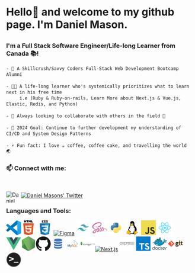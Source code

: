 ### <h1>Hello👋 and welcome to my github page. I'm Daniel Mason.</h1> 

## <h3>I'm a Full Stack Software Engineer/Life-long Learner from Canada 📚!</h3>
 
    - 🌱 A Skillcrush/Savvy Coders Full-Stack Web Development Bootcamp Alumni

    - 👨‍💻 A life-long learner who's systemically prioritizes what to learn next in his free time 
         i.e (Ruby & Ruby-on-rails, Learn More about Next.js & Vue.js, Elastic, Redis, and Python)

    - 👯 Always looking to collaborate with others in the field 📡

    - 🥅 2024 Goal: Continue to further development my understanding of CI/CD and System Design Patterns

    - ⚡ Fun fact: I love ☕ coffee, coffee cake, and travelling the world 🌏

### <h3 align="left">📫 Connect with me:</h3>
<br/>
<p align="left">
 <a href="https://twitter.com/dusmass" target="blank"><img height="30" width="40" align="center" alt="Daniel Masons' Twitter" src="https://cdn.jsdelivr.net/npm/simple-icons@v13/icons/x.svg" /></a>
<a href="https://www.linkedin.com/in/daniel-mason-b21675174/" target="blank"><img align="left" src="https://unpkg.com/simple-icons@v13/icons/linkedin.svg" alt="Daniel Masons' LinkedIn" height="30" width="40" /></a>
</p>

### <h3 align="left">Languages and Tools:</h3>
<p align="left">
<a href="https://code.visualstudio.com/" target="_blank" rel="noreferrer"><img align="left" alt="Visual Studio Code" width="40" height="40" src="https://raw.githubusercontent.com/github/explore/80688e429a7d4ef2fca1e82350fe8e3517d3494d/topics/visual-studio-code/visual-studio-code.png" /></a>
<a href="https://www.w3.org/html/" target="_blank" rel="noreferrer"><img src="https://raw.githubusercontent.com/github/explore/80688e429a7d4ef2fca1e82350fe8e3517d3494d/topics/html/html.png" alt="HTML5" width="40" height="40"/></a>
<a href="https://www.w3schools.com/css/" target="_blank" rel="noreferrer"><img src="https://raw.githubusercontent.com/github/explore/80688e429a7d4ef2fca1e82350fe8e3517d3494d/topics/css/css.png" alt="CSS3" width="40" height="40"/></a>
<a href="https://www.figma.com/" target="_blank" rel="noreferrer"><img src="https://unpkg.com/simple-icons@v13/icons/figma.svg" alt="Figma" width="40" height="40"/></a> 
<a href="https://tailwindcss.com/" target="_blank" rel="noreferrer"><img src="https://raw.githubusercontent.com/github/explore/80688e429a7d4ef2fca1e82350fe8e3517d3494d/topics/tailwind/tailwind.png" alt="Tailwind CSS" width="40" height="40"/></a> 
<a href="https://sass-lang.com/" target="_blank" rel="noreferrer"><img alt="SASS" width="40" height="40" src="https://raw.githubusercontent.com/github/explore/80688e429a7d4ef2fca1e82350fe8e3517d3494d/topics/sass/sass.png"/></a>
<a href="https://www.python.org" target="_blank" rel="noreferrer"><img src="https://raw.githubusercontent.com/github/explore/80688e429a7d4ef2fca1e82350fe8e3517d3494d/topics/python/python.png" alt="python" width="40" height="40"/></a> 
<a href="https://www.linux.org/" target="_blank" rel="noreferrer"><img src="https://raw.githubusercontent.com/github/explore/80688e429a7d4ef2fca1e82350fe8e3517d3494d/topics/linux/linux.png" alt="linux" width="40" height="40"/></a> 
<a href="https://developer.mozilla.org/en-US/docs/Web/JavaScript" target="_blank" rel="noreferrer"><img src="https://raw.githubusercontent.com/github/explore/80688e429a7d4ef2fca1e82350fe8e3517d3494d/topics/javascript/javascript.png" alt="javascript" width="40" height="40"/></a> 
<a href="https://reactjs.org/" target="_blank" rel="noreferrer"><img src="https://raw.githubusercontent.com/github/explore/80688e429a7d4ef2fca1e82350fe8e3517d3494d/topics/react/react.png" alt="react" width="40" height="40"/></a>
<a href="https://nextjs.org/" target="_blank" rel="noreferrer"><img src="https://simpleicons.org/icons/nextdotjs.svg" alt="Next.js" width="40" height="40"/></a> 
<a href="https://vuejs.org/" target="_blank" rel="noreferrer"><img align="left" alt="Vue" width="40" height="40" src="https://raw.githubusercontent.com/github/explore/80688e429a7d4ef2fca1e82350fe8e3517d3494d/topics/vue/vue.png" /></a>
<a href="https://nodejs.org" target="_blank" rel="noreferrer"><img align="left" alt="Node.js" width="40" height="40" src="https://raw.githubusercontent.com/github/explore/80688e429a7d4ef2fca1e82350fe8e3517d3494d/topics/nodejs/nodejs.png" /></a>
<a href="https://expressjs.com" target="_blank" rel="noreferrer"><img src="https://raw.githubusercontent.com/devicons/devicon/master/icons/express/express-original-wordmark.svg" alt="express" width="40" height="40"/></a> 
<a href="https://www.typescriptlang.org/" target="_blank" rel="noreferrer"><img src="https://raw.githubusercontent.com/devicons/devicon/master/icons/typescript/typescript-original.svg" alt="typescript" width="40" height="40"/></a> 
<a href="https://www.docker.com/" target="_blank" rel="noreferrer"><img src="https://raw.githubusercontent.com/devicons/devicon/master/icons/docker/docker-original-wordmark.svg" alt="docker" width="40" height="40"/></a> 
<a href="https://github.com/" target="_blank" rel="noreferrer"><img align="left" alt="GitHub" width="40" height="40" src="https://raw.githubusercontent.com/github/explore/78df643247d429f6cc873026c0622819ad797942/topics/github/github.png" /></a>
<a href="https://git-scm.com/" target="_blank" rel="noreferrer"><img src="https://raw.githubusercontent.com/github/explore/80688e429a7d4ef2fca1e82350fe8e3517d3494d/topics/git/git.png" alt="Git" width="40" height="40"/></a>
<a href="https://www.w3schools.com/sql/" target="_blank" rel="noreferrer"><img align="left" alt="SQL" width="40" height="40" src="https://raw.githubusercontent.com/github/explore/80688e429a7d4ef2fca1e82350fe8e3517d3494d/topics/sql/sql.png" /></a>
<a href="https://www.mysql.com/" target="_blank" rel="noreferrer"><img align="left" alt="MySQL" width="40" height="40" src="https://raw.githubusercontent.com/github/explore/80688e429a7d4ef2fca1e82350fe8e3517d3494d/topics/mysql/mysql.png"/>
<a href="https://www.mongodb.com/" target="_blank" rel="noreferrer"><img align="left" alt="MongoDB" width="40" height="40" src="https://raw.githubusercontent.com/github/explore/80688e429a7d4ef2fca1e82350fe8e3517d3494d/topics/mongodb/mongodb.png" />
<a href="https://github.com/microsoft/terminal" target="_blank" rel="noreferrer"><img align="left" alt="Terminal" width="40" height="40"   src="https://raw.githubusercontent.com/github/explore/80688e429a7d4ef2fca1e82350fe8e3517d3494d/topics/terminal/terminal.png" />
 
 <!-- <img align="left" alt="GraphQL" width="40" height="40"src="https://raw.githubusercontent.com/github/explore/80688e429a7d4ef2fca1e82350fe8e3517d3494d/topics/graphql/graphql.png" /> -->

<!-- <img align="left" alt="Deno" width="40" height="40" src="https://raw.githubusercontent.com/github/explore/361e2821e2dea67711cde99c9c40ed357061cf27/topics/deno/deno.png" /> -->
</p>
<br />
<br />

